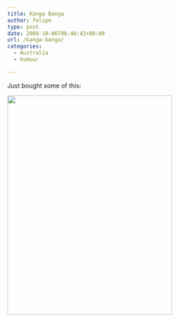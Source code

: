```yaml
---
title: Kanga Banga
author: felipe
type: post
date: 2009-10-06T06:40:42+00:00
url: /kanga-banga/
categories:
  - Australia
  - humour

---
```

Just bought some of this:

[<img class="alignleft" title="kanga-banga" src="http://farm4.static.flickr.com/3293/3150058132_e21eef99cf.jpg" alt="" width="375" height="500" />][1]

 [1]: http://www.flickr.com/photos/avlxyz/3150058132/